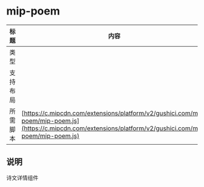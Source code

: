 # mip-poem

标题|内容
----|----
类型|
支持布局|
所需脚本| [https://c.mipcdn.com/extensions/platform/v2/gushici.com/mip-poem/mip-poem.js](https://c.mipcdn.com/extensions/platform/v2/gushici.com/mip-poem/mip-poem.js)

## 说明

诗文详情组件
